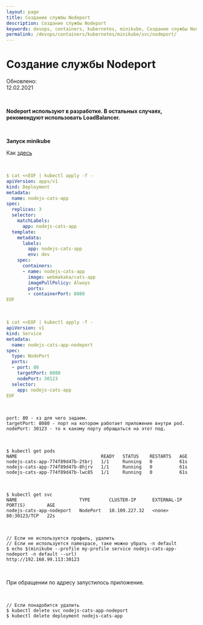 ```yaml
---
layout: page
title: Создание службы Nodeport
description: Создание службы Nodeport
keywords: devops, containers, kubernetes, minikube, Создание службы Nodeport
permalink: /devops/containers/kubernetes/minikube/svc/nodeport/
---
```


# Создание службы Nodeport

Обновлено:  
12.02.2021

<br/>

**Nodeport используют в разработке. В остальных случаях, рекомендуют использовать LoadBalancer.**

<br/>

**Запуск minikube**

Как <a href="/devops/containers/kubernetes/minikube/setup/">здесь</a>

<br/>

```yaml
$ cat <<EOF | kubectl apply -f -
apiVersion: apps/v1
kind: Deployment
metadata:
  name: nodejs-cats-app
spec:
  replicas: 3
  selector:
    matchLabels:
      app: nodejs-cats-app
  template:
    metadata:
      labels:
        app: nodejs-cats-app
        env: dev
    spec:
      containers:
      - name: nodejs-cats-app
        image: webmakaka/cats-app
        imagePullPolicy: Always
        ports:
        - containerPort: 8080
EOF
```

<br/>

```yaml
$ cat <<EOF | kubectl apply -f -
apiVersion: v1
kind: Service
metadata:
  name: nodejs-cats-app-nodeport
spec:
  type: NodePort
  ports:
  - port: 80
    targetPort: 8080
    nodePort: 30123
  selector:
    app: nodejs-cats-app
EOF
```

<br/>

    port: 80 - хз для чего задаем.
    targetPort: 8080 - порт на котором работает приложение внутри pod.
    nodePort: 30123 - то к какому порту обращаться на этот под.

<br/>

    $ kubectl get pods
    NAME                               READY   STATUS    RESTARTS   AGE
    nodejs-cats-app-774f89d47b-2tbrj   1/1     Running   0          61s
    nodejs-cats-app-774f89d47b-8hjrv   1/1     Running   0          61s
    nodejs-cats-app-774f89d47b-lwc85   1/1     Running   0          61s

<br/>

    $ kubectl get svc
    NAME                       TYPE       CLUSTER-IP      EXTERNAL-IP   PORT(S)        AGE
    nodejs-cats-app-nodeport   NodePort   10.109.227.32   <none>        80:30123/TCP   22s

<br/>

    // Если не используется профиль, удалить
    // Если не используется namespace, таке можно убрать -n default
    $ echo $(minikube --profile my-profile service nodejs-cats-app-nodeport -n default --url)
    http://192.168.99.113:30123

<br/>

При обращении по адресу запустилось приложение.

<br/>

    // Если понадобится удалить
    $ kubectl delete svc nodejs-cats-app-nodeport
    $ kubectl delete deployment nodejs-cats-app
